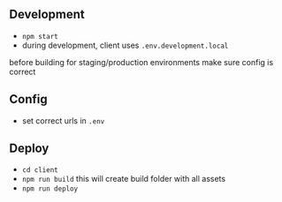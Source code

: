 ## Development
 - `npm start`
 - during development, client uses `.env.development.local`

before building for staging/production environments make sure config is correct

## Config
 - set correct urls in `.env`

## Deploy
 - `cd client`
 - `npm run build` this will create build folder with all assets
 - `npm run deploy`
 
